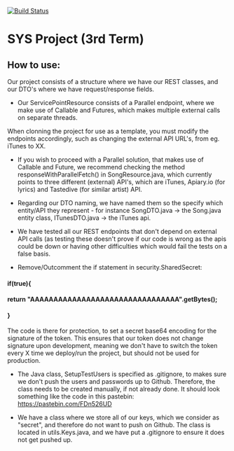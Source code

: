 [![Build Status](https://travis-ci.com/UtilExe/SysEks3SemBackend.svg?branch=master)](https://travis-ci.com/UtilExe/SysEks3SemBackend)

# SYS Project (3rd Term)

## How to use:

Our project consists of a structure where we have our REST classes, and our DTO's where we have request/response fields. 
- Our ServicePointResource consists of a Parallel endpoint, where we make use of Callable and Futures, which makes multiple external calls on separate threads. 

When clonning the project for use as a template, you must modify the endpoints accordingly, such as changing the external API URL's, from eg. iTunes to XX. 
- If you wish to proceed with a Parallel solution, that makes use of Callable and Future, we recommend checking the method responseWithParallelFetch() in SongResource.java, which currently points to three different (external) API's, which are iTunes, Apiary.io (for lyrics) and Tastedive (for similar artist) API. 

- Regarding our DTO naming, we have named them so the specify which entity/API they represent - for instance SongDTO.java -> the Song.java entity class, ITunesDTO.java -> the iTunes api. 

- We have tested all our REST endpoints that don't depend on external API calls (as testing these doesn't prove if our code is wrong as the apis could be down or having other difficulties which would fail the tests on a false basis.

- Remove/Outcomment the if statement in security.SharedSecret:
#### if(true){
####      return "AAAAAAAAAAAAAAAAAAAAAAAAAAAAAAAA".getBytes();
#### }
The code is there for protection, to set a secret base64 encoding for the signature of the token.
This ensures that our token does not change signature upon development, meaning we don't have to switch the token every X time we deploy/run the project, but should not be used for production.

- The Java class, SetupTestUsers is specified as .gitignore, to makes sure we don't push the users and passwords up to Github. 
Therefore, the class needs to be created manually, if not already done. It should look something like the code in this pastebin: https://pastebin.com/FDn526UD

- We have a class where we store all of our keys, which we consider as "secret", and therefore do not want to push on Github. 
The class is located in utils.Keys.java, and we have put a .gitignore to ensure it does not get pushed up.
